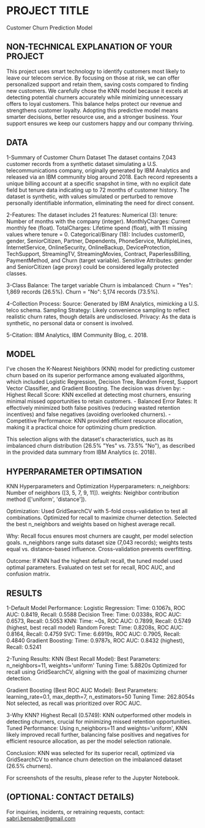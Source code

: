 # PROJECT TITLE 
Customer Churn Prediction Model

## NON-TECHNICAL EXPLANATION OF YOUR PROJECT
This project uses smart technology to identify customers most likely to leave our telecom service. By focusing on those at risk, we can offer personalized support and retain them, saving costs compared to finding new customers. We carefully chose the KNN model because it excels at detecting potential churners accurately while minimizing unnecessary offers to loyal customers. This balance helps protect our revenue and strengthens customer loyalty. Adopting this predictive model means smarter decisions, better resource use, and a stronger business. Your support ensures we keep our customers happy and our company thriving.

## DATA
1-Summary of Customer Churn Dataset
The dataset contains 7,043 customer records from a synthetic dataset simulating a U.S. telecommunications company, originally generated by IBM Analytics and released via an IBM community blog around 2018. Each record represents a unique billing account at a specific snapshot in time, with no explicit date field but tenure data indicating up to 72 months of customer history. The dataset is synthetic, with values simulated or perturbed to remove personally identifiable information, eliminating the need for direct consent.

2-Features: The dataset includes 21 features:
Numerical (3): 
tenure: Number of months with the company (integer).
MonthlyCharges: Current monthly fee (float).
TotalCharges: Lifetime spend (float), with 11 missing values where tenure = 0.
Categorical/Binary (18): Includes customerID, gender, SeniorCitizen, Partner, Dependents, PhoneService, MultipleLines, InternetService, OnlineSecurity, OnlineBackup, DeviceProtection, TechSupport, StreamingTV, StreamingMovies, Contract, PaperlessBilling, PaymentMethod, and Churn (target variable).
Sensitive Attributes: gender and SeniorCitizen (age proxy) could be considered legally protected classes.

3-Class Balance: The target variable Churn is imbalanced:
Churn = "Yes": 1,869 records (26.5%).
Churn = "No": 5,174 records (73.5%).

4-Collection Process: 
Source: Generated by IBM Analytics, mimicking a U.S. telco schema.
Sampling Strategy: Likely convenience sampling to reflect realistic churn rates, though details are undisclosed.
Privacy: As the data is synthetic, no personal data or consent is involved.

5-Citation: IBM Analytics, IBM Community Blog, c. 2018.

## MODEL 
I've chosen the K-Nearest Neighbors (KNN) model for predicting customer churn based on its superior performance among evaluated algorithms, which included Logistic Regression, Decision Tree, Random Forest, Support Vector Classifier, and Gradient Boosting. The decision was driven by:
	- Highest Recall Score: KNN excelled at detecting most churners, ensuring minimal missed opportunities to retain customers.
	- Balanced Error Rates: It effectively minimized both false positives (reducing wasted retention incentives) and false negatives (avoiding overlooked churners).
	- Competitive Performance: KNN provided efficient resource allocation, making it a practical choice for optimizing churn prediction.

This selection aligns with the dataset's characteristics, such as its imbalanced churn distribution (26.5% "Yes" vs. 73.5% "No"), as described in the provided data summary from IBM Analytics (c. 2018).

## HYPERPARAMETER OPTIMSATION
KNN Hyperparameters and Optimization
Hyperparameters:
n_neighbors: Number of neighbors ([3, 5, 7, 9, 11]).
weights: Neighbor contribution method (['uniform', 'distance']).

Optimization:
Used GridSearchCV with 5-fold cross-validation to test all combinations.
Optimized for recall to maximize churner detection.
Selected the best n_neighbors and weights based on highest average recall.

Why:
Recall focus ensures most churners are caught, per model selection goals.
n_neighbors range suits dataset size (7,043 records); weights tests equal vs. distance-based influence.
Cross-validation prevents overfitting.

Outcome:
If KNN had the highest default recall, the tuned model used optimal parameters.
Evaluated on test set for recall, ROC AUC, and confusion matrix.

## RESULTS
1-Default Model Performance:
Logistic Regression: Time: 0.1067s, ROC AUC: 0.8419, Recall: 0.5588
Decision Tree: Time: 0.0338s, ROC AUC: 0.6573, Recall: 0.5053
KNN: Time: ~0s, ROC AUC: 0.7899, Recall: 0.5749 (highest, best recall model)
Random Forest: Time: 0.8208s, ROC AUC: 0.8164, Recall: 0.4759
SVC: Time: 6.6919s, ROC AUC: 0.7905, Recall: 0.4840
Gradient Boosting: Time: 0.9787s, ROC AUC: 0.8432 (highest), Recall: 0.5241

2-Tuning Results:
KNN (Best Recall Model):
Best Parameters: n_neighbors=11, weights='uniform'
Tuning Time: 5.8820s
Optimized for recall using GridSearchCV, aligning with the goal of maximizing churner detection.

Gradient Boosting (Best ROC AUC Model):
Best Parameters: learning_rate=0.1, max_depth=7, n_estimators=50
Tuning Time: 262.8054s
Not selected, as recall was prioritized over ROC AUC.

3-Why KNN?
Highest Recall (0.5749): KNN outperformed other models in detecting churners, crucial for minimizing missed retention opportunities.
Tuned Performance: Using n_neighbors=11 and weights='uniform', KNN likely improved recall further, balancing false positives and negatives for efficient resource allocation, as per the model selection rationale.

Conclusion: KNN was selected for its superior recall, optimized via GridSearchCV to enhance churn detection on the imbalanced dataset (26.5% churners).

For screenshots of the results, please refer to the Jupyter Notebook.

## (OPTIONAL: CONTACT DETAILS)
For inquiries, incidents, or retraining requests, contact: sabri.bensaber@gmail.com 

